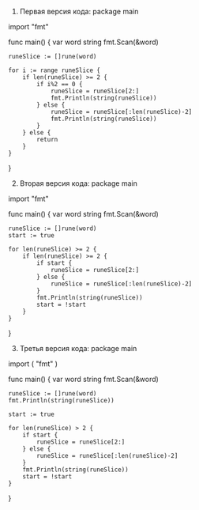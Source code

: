 1) Первая версия кода:
package main

import "fmt"

func main() {
	var word string
	fmt.Scan(&word)

	runeSlice := []rune(word)

	for i := range runeSlice {
		if len(runeSlice) >= 2 {
			if i%2 == 0 {
				runeSlice = runeSlice[2:]
				fmt.Println(string(runeSlice))
			} else {
				runeSlice = runeSlice[:len(runeSlice)-2]
				fmt.Println(string(runeSlice))
			}
		} else {
			return
		}
	}
}

2) Вторая версия кода:
package main

import "fmt"

func main() {
	var word string
	fmt.Scan(&word)

	runeSlice := []rune(word)
	start := true

	for len(runeSlice) >= 2 {
		if len(runeSlice) >= 2 {
			if start {
				runeSlice = runeSlice[2:]
			} else {
				runeSlice = runeSlice[:len(runeSlice)-2]
			}
			fmt.Println(string(runeSlice))
			start = !start
		}
	}
}

3) Третья версия кода:
package main

import (
	"fmt"
)

func main() {
	var word string
	fmt.Scan(&word)

	runeSlice := []rune(word)
	fmt.Println(string(runeSlice))

	start := true

	for len(runeSlice) > 2 {
		if start {
			runeSlice = runeSlice[2:]
		} else {
			runeSlice = runeSlice[:len(runeSlice)-2]
		}
		fmt.Println(string(runeSlice))
		start = !start
	}
}